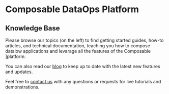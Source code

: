 # Composable DataOps Platform

## Knowledge Base

Please browse our topics (on the left) to find getting started guides, how-to articles, and technical documentation, teaching you how to compose datalow applications and levarage all the features of the Composable ]platform.

You can also read our [blog](https://blog.composable.ai) to keep up to date with the latest new features and updates.

Feel free to [contact us](https://composable.ai/contact-us) with any questions or requests for live tutorials and demonstrations.

